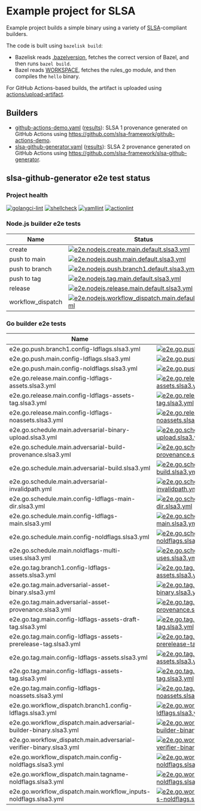 # Example project for SLSA

Example project builds a simple binary using a variety of [SLSA]-compliant
builders.

The code is built using `bazelisk build`:

- Bazelisk reads [.bazelversion], fetches the correct version of Bazel, and
  then runs `bazel build`.
- Bazel reads [WORKSPACE], fetches the rules_go module, and then compiles the
  `hello` binary.

For GitHub Actions-based builds, the artifact is uploaded using
[actions/upload-artifact].

[.bazelversion]: .bazelversion
[SLSA]: https://slsa.dev
[WORKSPACE]: WORKSPACE
[actions/upload-artifact]: https://github.com/actions/upload-artifact

## Builders

- [github-actions-demo.yaml](.github/workflows/github-actions-demo.yaml)
  ([results](https://github.com/slsa-framework/example-package/actions/workflows/github-actions-demo.yaml)):
  SLSA 1 provenance generated on GitHub Actions using
  https://github.com/slsa-framework/github-actions-demo.
- [slsa-github-generator.yaml](.github/workflows/slsa-github-generator.yaml)
  ([results](https://github.com/slsa-framework/example-package/actions/workflows/slsa-github-generator.yaml)):
  SLSA 2 provenance generated on GitHub Actions using
  https://github.com/slsa-framework/slsa-github-generator.

## slsa-github-generator e2e test status

### Project health

[![golangci-lint](https://github.com/slsa-framework/example-package/actions/workflows/pre-submit.golangci-lint.yml/badge.svg)](https://github.com/slsa-framework/example-package/actions/workflows/pre-submit.golangci-lint.yml) [![shellcheck](https://github.com/slsa-framework/example-package/actions/workflows/pre-submit.shellcheck.yml/badge.svg)](https://github.com/slsa-framework/example-package/actions/workflows/pre-submit.shellcheck.yml) [![yamllint](https://github.com/slsa-framework/example-package/actions/workflows/pre-submit.yamllint.yml/badge.svg)](https://github.com/slsa-framework/example-package/actions/workflows/pre-submit.yamllint.yml) [![actionlint](https://github.com/slsa-framework/example-package/actions/workflows/pre-submit.actionlint.yml/badge.svg)](https://github.com/slsa-framework/example-package/actions/workflows/pre-submit.actionlint.yml)

### Node.js builder e2e tests

| Name              | Status                                                                                                                                                                                                                                                                                                                  |
| ----------------- | ----------------------------------------------------------------------------------------------------------------------------------------------------------------------------------------------------------------------------------------------------------------------------------------------------------------------- |
| create            | [![e2e.nodejs.create.main.default.slsa3.yml](https://raw.githubusercontent.com/slsa-framework/example-package/main/badges/e2e.nodejs.create.main.default.slsa3.yml.svg)](https://github.com/slsa-framework/example-package/actions/workflows/e2e.nodejs.create.main.default.slsa3.yml)                                  |
| push to main      | [![e2e.nodejs.push.main.default.slsa3.yml](https://raw.githubusercontent.com/slsa-framework/example-package/main/badges/e2e.nodejs.push.main.default.slsa3.yml.svg)](https://github.com/slsa-framework/example-package/actions/workflows/e2e.nodejs.push.main.default.slsa3.yml)                                        |
| push to branch    | [![e2e.nodejs.push.branch1.default.slsa3.yml](https://raw.githubusercontent.com/slsa-framework/example-package/main/badges/e2e.nodejs.push.branch1.default.slsa3.yml.svg)](https://github.com/slsa-framework/example-package/actions/workflows/e2e.nodejs.push.branch1.default.slsa3.yml)                               |
| push to tag       | [![e2e.nodejs.tag.main.default.slsa3.yml](https://raw.githubusercontent.com/slsa-framework/example-package/main/badges/e2e.nodejs.tag.main.default.slsa3.yml.svg)](https://github.com/slsa-framework/example-package/actions/workflows/e2e.nodejs.tag.main.default.slsa3.yml)                                           |
| release           | [![e2e.nodejs.release.main.default.slsa3.yml](https://raw.githubusercontent.com/slsa-framework/example-package/main/badges/e2e.nodejs.release.main.default.slsa3.yml.svg)](https://github.com/slsa-framework/example-package/actions/workflows/e2e.nodejs.release.main.default.slsa3.yml)                               |
| workflow_dispatch | [![e2e.nodejs.workflow_dispatch.main.default.slsa3.yml](https://raw.githubusercontent.com/slsa-framework/example-package/main/badges/e2e.nodejs.workflow_dispatch.main.default.slsa3.yml.svg)](https://github.com/slsa-framework/example-package/actions/workflows/e2e.nodejs.workflow_dispatch.main.default.slsa3.yml) |

### Go builder e2e tests

| Name                                                                | Status                                                                                                                                                                                                                                                                                                                                                                  |
| ------------------------------------------------------------------- | ----------------------------------------------------------------------------------------------------------------------------------------------------------------------------------------------------------------------------------------------------------------------------------------------------------------------------------------------------------------------- |
| e2e.go.push.branch1.config-ldflags.slsa3.yml                        | [![e2e.go.push.branch1.config-ldflags.slsa3.yml](https://raw.githubusercontent.com/slsa-framework/example-package/main/badges/e2e.go.push.branch1.config-ldflags.slsa3.yml.svg)](https://github.com/slsa-framework/example-package/actions/workflows/e2e.go.push.branch1.config-ldflags.slsa3.yml)                                                                      |
| e2e.go.push.main.config-ldflags.slsa3.yml                           | [![e2e.go.push.main.config-ldflags.slsa3.yml](https://raw.githubusercontent.com/slsa-framework/example-package/main/badges/e2e.go.push.main.config-ldflags.slsa3.yml.svg)](https://github.com/slsa-framework/example-package/actions/workflows/e2e.go.push.main.config-ldflags.slsa3.yml)                                                                               |
| e2e.go.push.main.config-noldflags.slsa3.yml                         | [![e2e.go.push.main.config-noldflags.slsa3.yml](https://raw.githubusercontent.com/slsa-framework/example-package/main/badges/e2e.go.push.main.config-noldflags.slsa3.yml.svg)](https://github.com/slsa-framework/example-package/actions/workflows/e2e.go.push.main.config-noldflags.slsa3.yml)                                                                         |
| e2e.go.release.main.config-ldflags-assets.slsa3.yml                 | [![e2e.go.release.main.config-ldflags-assets.slsa3.yml](https://raw.githubusercontent.com/slsa-framework/example-package/main/badges/e2e.go.release.main.config-ldflags-assets.slsa3.yml.svg)](https://github.com/slsa-framework/example-package/actions/workflows/e2e.go.release.main.config-ldflags-assets.slsa3.yml)                                                 |
| e2e.go.release.main.config-ldflags-assets-tag.slsa3.yml             | [![e2e.go.release.main.config-ldflags-assets-tag.slsa3.yml](https://raw.githubusercontent.com/slsa-framework/example-package/main/badges/e2e.go.release.main.config-ldflags-assets-tag.slsa3.yml.svg)](https://github.com/slsa-framework/example-package/actions/workflows/e2e.go.release.main.config-ldflags-assets-tag.slsa3.yml)                                     |
| e2e.go.release.main.config-ldflags-noassets.slsa3.yml               | [![e2e.go.release.main.config-ldflags-noassets.slsa3.yml](https://raw.githubusercontent.com/slsa-framework/example-package/main/badges/e2e.go.release.main.config-ldflags-noassets.slsa3.yml.svg)](https://github.com/slsa-framework/example-package/actions/workflows/e2e.go.release.main.config-ldflags-noassets.slsa3.yml)                                           |
| e2e.go.schedule.main.adversarial-binary-upload.slsa3.yml            | [![e2e.go.schedule.main.adversarial-binary-upload.slsa3.yml](https://raw.githubusercontent.com/slsa-framework/example-package/main/badges/e2e.go.schedule.main.adversarial-binary-upload.slsa3.yml.svg)](https://github.com/slsa-framework/example-package/actions/workflows/e2e.go.schedule.main.adversarial-binary-upload.slsa3.yml)                                  |
| e2e.go.schedule.main.adversarial-build-provenance.slsa3.yml         | [![e2e.go.schedule.main.adversarial-build-provenance.slsa3.yml](https://raw.githubusercontent.com/slsa-framework/example-package/main/badges/e2e.go.schedule.main.adversarial-build-provenance.slsa3.yml.svg)](https://github.com/slsa-framework/example-package/actions/workflows/e2e.go.schedule.main.adversarial-build-provenance.slsa3.yml)                         |
| e2e.go.schedule.main.adversarial-build.slsa3.yml                    | [![e2e.go.schedule.main.adversarial-build.slsa3.yml](https://raw.githubusercontent.com/slsa-framework/example-package/main/badges/e2e.go.schedule.main.adversarial-build.slsa3.yml.svg)](https://github.com/slsa-framework/example-package/actions/workflows/e2e.go.schedule.main.adversarial-build.slsa3.yml)                                                          |
| e2e.go.schedule.main.adversarial-invalidpath.yml                    | [![e2e.go.schedule.main.adversarial-invalidpath.yml](https://raw.githubusercontent.com/slsa-framework/example-package/main/badges/e2e.go.schedule.main.adversarial-invalidpath.yml.svg)](https://github.com/slsa-framework/example-package/actions/workflows/e2e.go.schedule.main.adversarial-invalidpath.yml)                                                          |
| e2e.go.schedule.main.config-ldflags-main-dir.slsa3.yml              | [![e2e.go.schedule.main.config-ldflags-main-dir.slsa3.yml](https://raw.githubusercontent.com/slsa-framework/example-package/main/badges/e2e.go.schedule.main.config-ldflags-main-dir.slsa3.yml.svg)](https://github.com/slsa-framework/example-package/actions/workflows/e2e.go.schedule.main.config-ldflags-main-dir.slsa3.yml)                                        |
| e2e.go.schedule.main.config-ldflags-main.slsa3.yml                  | [![e2e.go.schedule.main.config-ldflags-main.slsa3.yml](https://raw.githubusercontent.com/slsa-framework/example-package/main/badges/e2e.go.schedule.main.config-ldflags-main.slsa3.yml.svg)](https://github.com/slsa-framework/example-package/actions/workflows/e2e.go.schedule.main.config-ldflags-main.slsa3.yml)                                                    |
| e2e.go.schedule.main.config-noldflags.slsa3.yml                     | [![e2e.go.schedule.main.config-noldflags.slsa3.yml](https://raw.githubusercontent.com/slsa-framework/example-package/main/badges/e2e.go.schedule.main.config-noldflags.slsa3.yml.svg)](https://github.com/slsa-framework/example-package/actions/workflows/e2e.go.schedule.main.config-noldflags.slsa3.yml)                                                             |
| e2e.go.schedule.main.noldflags-multi-uses.slsa3.yml                 | [![e2e.go.schedule.main.noldflags-multi-uses.slsa3.yml](https://raw.githubusercontent.com/slsa-framework/example-package/main/badges/e2e.go.schedule.main.noldflags-multi-uses.slsa3.yml.svg)](https://github.com/slsa-framework/example-package/actions/workflows/e2e.go.schedule.main.noldflags-multi-uses.slsa3.yml)                                                 |
| e2e.go.tag.branch1.config-ldflags-assets.slsa3.yml                  | [![e2e.go.tag.branch1.config-ldflags-assets.slsa3.yml](https://raw.githubusercontent.com/slsa-framework/example-package/main/badges/e2e.go.tag.branch1.config-ldflags-assets.slsa3.yml.svg)](https://github.com/slsa-framework/example-package/actions/workflows/e2e.go.tag.branch1.config-ldflags-assets.slsa3.yml)                                                    |
| e2e.go.tag.main.adversarial-asset-binary.slsa3.yml                  | [![e2e.go.tag.main.adversarial-asset-binary.slsa3.yml](https://raw.githubusercontent.com/slsa-framework/example-package/main/badges/e2e.go.tag.main.adversarial-asset-binary.slsa3.yml.svg)](https://github.com/slsa-framework/example-package/actions/workflows/e2e.go.tag.main.adversarial-asset-binary.slsa3.yml)                                                    |
| e2e.go.tag.main.adversarial-asset-provenance.slsa3.yml              | [![e2e.go.tag.main.adversarial-asset-provenance.slsa3.yml](https://raw.githubusercontent.com/slsa-framework/example-package/main/badges/e2e.go.tag.main.adversarial-asset-provenance.slsa3.yml.svg)](https://github.com/slsa-framework/example-package/actions/workflows/e2e.go.tag.main.adversarial-asset-provenance.slsa3.yml)                                        |
| e2e.go.tag.main.config-ldflags-assets-draft-tag.slsa3.yml           | [![e2e.go.tag.main.config-ldflags-assets-draft-tag.slsa3.yml](https://raw.githubusercontent.com/slsa-framework/example-package/main/badges/e2e.go.tag.main.config-ldflags-assets-draft-tag.slsa3.yml.svg)](https://github.com/slsa-framework/example-package/actions/workflows/e2e.go.tag.main.config-ldflags-assets-draft-tag.slsa3.yml)                               |
| e2e.go.tag.main.config-ldflags-assets-prerelease-tag.slsa3.yml      | [![e2e.go.tag.main.config-ldflags-assets-prerelease-tag.slsa3.yml](https://raw.githubusercontent.com/slsa-framework/example-package/main/badges/e2e.go.tag.main.config-ldflags-assets-prerelease-tag.slsa3.yml.svg)](https://github.com/slsa-framework/example-package/actions/workflows/e2e.go.tag.main.config-ldflags-assets-prerelease-tag.slsa3.yml)                |
| e2e.go.tag.main.config-ldflags-assets.slsa3.yml                     | [![e2e.go.tag.main.config-ldflags-assets.slsa3.yml](https://raw.githubusercontent.com/slsa-framework/example-package/main/badges/e2e.go.tag.main.config-ldflags-assets.slsa3.yml.svg)](https://github.com/slsa-framework/example-package/actions/workflows/e2e.go.tag.main.config-ldflags-assets.slsa3.yml)                                                             |
| e2e.go.tag.main.config-ldflags-assets-tag.slsa3.yml                 | [![e2e.go.tag.main.config-ldflags-assets-tag.slsa3.yml](https://raw.githubusercontent.com/slsa-framework/example-package/main/badges/e2e.go.tag.main.config-ldflags-assets-tag.slsa3.yml.svg)](https://github.com/slsa-framework/example-package/actions/workflows/e2e.go.tag.main.config-ldflags-assets-tag.slsa3.yml)                                                 |
| e2e.go.tag.main.config-ldflags-noassets.slsa3.yml                   | [![e2e.go.tag.main.config-ldflags-noassets.slsa3.yml](https://raw.githubusercontent.com/slsa-framework/example-package/main/badges/e2e.go.tag.main.config-ldflags-noassets.slsa3.yml.svg)](https://github.com/slsa-framework/example-package/actions/workflows/e2e.go.tag.main.config-ldflags-noassets.slsa3.yml)                                                       |
| e2e.go.workflow_dispatch.branch1.config-ldflags.slsa3.yml           | [![e2e.go.workflow_dispatch.branch1.config-ldflags.slsa3.yml](https://raw.githubusercontent.com/slsa-framework/example-package/main/badges/e2e.go.workflow_dispatch.branch1.config-ldflags.slsa3.yml.svg)](https://github.com/slsa-framework/example-package/actions/workflows/e2e.go.workflow_dispatch.branch1.config-ldflags.slsa3.yml)                               |
| e2e.go.workflow_dispatch.main.adversarial-builder-binary.slsa3.yml  | [![e2e.go.workflow_dispatch.main.adversarial-builder-binary.slsa3.yml](https://raw.githubusercontent.com/slsa-framework/example-package/main/badges/e2e.go.workflow_dispatch.main.adversarial-builder-binary.slsa3.yml.svg)](https://github.com/slsa-framework/example-package/actions/workflows/e2e.go.workflow_dispatch.main.adversarial-builder-binary.slsa3.yml)    |
| e2e.go.workflow_dispatch.main.adversarial-verifier-binary.slsa3.yml | [![e2e.go.workflow_dispatch.main.adversarial-verifier-binary.slsa3.yml](https://raw.githubusercontent.com/slsa-framework/example-package/main/badges/e2e.go.workflow_dispatch.main.adversarial-verifier-binary.slsa3.yml.svg)](https://github.com/slsa-framework/example-package/actions/workflows/e2e.go.workflow_dispatch.main.adversarial-verifier-binary.slsa3.yml) |
| e2e.go.workflow_dispatch.main.config-noldflags.slsa3.yml            | [![e2e.go.workflow_dispatch.main.config-noldflags.slsa3.yml](https://raw.githubusercontent.com/slsa-framework/example-package/main/badges/e2e.go.workflow_dispatch.main.config-noldflags.slsa3.yml.svg)](https://github.com/slsa-framework/example-package/actions/workflows/e2e.go.workflow_dispatch.main.config-noldflags.slsa3.yml)                                  |
| e2e.go.workflow_dispatch.main.tagname-noldflags.slsa3.yml           | [![e2e.go.workflow_dispatch.main.tagname-noldflags.slsa3.yml](https://raw.githubusercontent.com/slsa-framework/example-package/main/badges/e2e.go.workflow_dispatch.main.tagname-noldflags.slsa3.yml.svg)](https://github.com/slsa-framework/example-package/actions/workflows/e2e.go.workflow_dispatch.main.tagname-noldflags.slsa3.yml)                               |
| e2e.go.workflow_dispatch.main.workflow_inputs-noldflags.slsa3.yml   | [![e2e.go.workflow_dispatch.main.workflow_inputs-noldflags.slsa3.yml](https://raw.githubusercontent.com/slsa-framework/example-package/main/badges/e2e.go.workflow_dispatch.main.workflow_inputs-noldflags.slsa3.yml.svg)](https://github.com/slsa-framework/example-package/actions/workflows/e2e.go.workflow_dispatch.main.workflow_inputs-noldflags.slsa3.yml)       |
